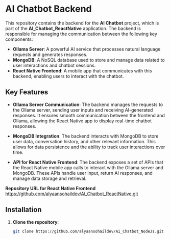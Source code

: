 # AI Chatbot Backend

This repository contains the backend for the **AI Chatbot** project, which is part of the **AI_Chatbot_ReactNative** application. The backend is responsible for managing the communication between the following key components:

- **Ollama Server**: A powerful AI service that processes natural language requests and generates responses.
- **MongoDB**: A NoSQL database used to store and manage data related to user interactions and chatbot sessions.
- **React Native Frontend**: A mobile app that communicates with this backend, enabling users to interact with the chatbot.

## Key Features

- **Ollama Server Communication**: The backend manages the requests to the Ollama server, sending user inputs and receiving AI-generated responses. It ensures smooth communication between the frontend and Ollama, allowing the React Native app to display real-time chatbot responses.
  
- **MongoDB Integration**: The backend interacts with MongoDB to store user data, conversation history, and other relevant information. This allows for data persistence and the ability to track user interactions over time.

- **API for React Native Frontend**: The backend exposes a set of APIs that the React Native mobile app calls to interact with the Ollama server and MongoDB. These APIs handle user input, return AI responses, and manage data storage and retrieval.

**Repository URL for React Native Frontend**
https://github.com/alyaansohaildev/AI_Chatbot_ReactNative.git

## Installation

1. **Clone the repository**:
   ```bash
   git clone https://github.com/alyaansohaildev/AI_Chatbot_NodeJs.git
